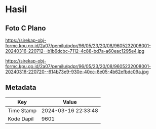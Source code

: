 # Hasil

## Foto C Plano

https://sirekap-obj-formc.kpu.go.id/2a07/pemilu/pdpr/96/05/23/20/08/9605232008001-20240316-220712--b1b6dcbc-7112-4c88-bd7a-a60eac1295e4.jpg

https://sirekap-obj-formc.kpu.go.id/2a07/pemilu/pdpr/96/05/23/20/08/9605232008001-20240316-220720--614b73e9-930e-40cc-8e05-4b62efbdc09a.jpg


## Metadata

| Key        | Value               |
| ---------- | ------------------- |
| Time Stamp | 2024-03-16 22:33:48 |
| Kode Dapil | 9601                |



